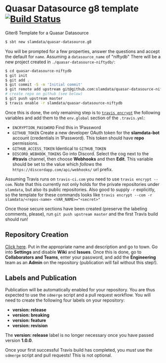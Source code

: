 # Quasar Datasource g8 template [![Build Status](https://travis-ci.org/slamdata/quasar-datasource.g8.svg?branch=master)](https://travis-ci.org/slamdata/quasar-datasource.g8)

Giter8 Template for a Quasar Datasource

```bash
$ sbt new slamdata/quasar-datasource.g8
```

You will be prompted for a few properties, answer the questions and accept the default for `name`. Assuming a `datasource_name` of "niftydb" There will be a new project created in `./quasar-datasource-niftydb/`:

```bash
$ cd quasar-datasource-niftydb
$ git init
$ git add .
$ git commit -S -m 'Initial commit'
$ git remote add upstream git@github.com:slamdata/quasar-datasource-niftydb.git
# create repo on github (see below)
$ git push upstream master
$ travis enable -r slamdata/quasar-datasource-niftydb
```

Once this is done, the only remaining step is to [`travis encrypt`](https://docs.travis-ci.com/user/encryption-keys/#Usage) the following variables and add them to the `env.global` section of the `.travis.yml`:

- `ENCRYPTION_PASSWORD` Find this in 1Password
- `GITHUB_TOKEN` Create a new developer OAuth token for the **slamdata-bot** account (credentials in 1Password). This token should have **repo** permissions.
- `GITHUB_ACCESS_TOKEN` Identical to `GITHUB_TOKEN`
- `DISCORD_WEBHOOK_TOKENS` Go into Discord. Select the cog next to the **#travis** channel, then choose **Webhooks** and then **Edit**. This variable should be set to the value which *follows* the `https://discordapp.com/api/webhooks/` url prefix.

Assuming Travis runs on `travis-ci.com` you need to use `travis encrypt --com`. Note that this currently not only holds for the private repositories under `slamdata`, but also its public repositories. Also good to supply `-r` explicitly, so the template for these commands looks like `travis encrypt --com -r slamdata/<repos-name> <VAR_NAME>="<secret>"`

Once those secure sections have been created (preserve the labeling comments, please), run `git push upstream master` and the first Travis build should run!

## Repository Creation

[Click here](https://github.com/organizations/slamdata/repositories/new). Put in the appropriate name and description and go to town. Go into **Settings** and disable **Wiki** and **Issues**. Once this is done, go to **Collaborators and Teams**, enter your password, and add the **Engineering** team as an **Admin** on the repository (publication will fail without this step!).

## Labels and Publication

Publication will be automatically enabled for your repository. You are thus expected to use the `sdmerge` script and a pull request workflow. You will need to create the following four labels on your repository:

- **version: release**
- **version: breaking**
- **version: feature**
- **version: revision**

The **version: release** label is no longer necessary once you have passed version **1.0.0**.

Once your first successful Travis build has completed, you *must* use the `sdmerge` script and pull requests! This is not optional.
